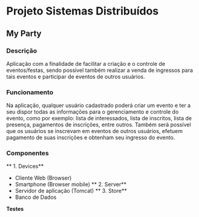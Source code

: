 # Projeto Sistemas Distribuídos

## My Party

### Descrição

Aplicação com a finalidade de facilitar a criação e o controle de eventos/festas, sendo possível também realizar a venda de ingressos para tais eventos e participar de eventos de outros usuários. 

### Funcionamento

Na aplicação, qualquer usuário cadastrado poderá criar um evento e ter a seu dispor todas as informações para o gerenciamento e controle do evento, como por exemplo: lista de interessados, lista de inscritos, lista de presença, pagamentos de inscrições, entre outros. Também será possível que os usuários se inscrevam em eventos de outros usuários, efetuem pagamento de suas inscrições e obtenham seu ingresso do evento.

### Componentes

** 1. Devices**
   * Cliente Web (Browser)
   * Smartphone (Browser mobile)
** 2. Server**
   * Servidor de aplicação (Tomcat)
** 3. Store**
   * Banco de Dados
   
**Testes**


